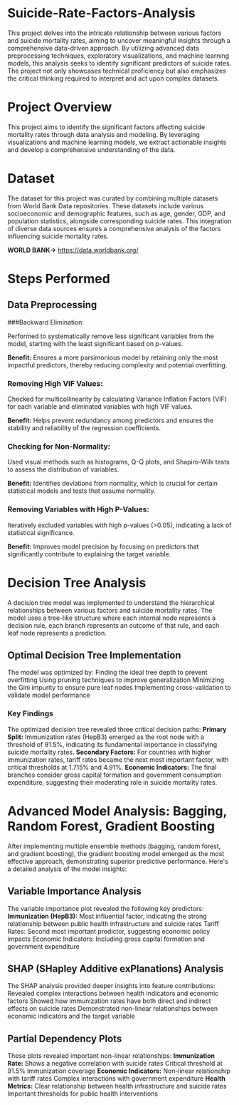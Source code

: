# Suicide-Rate-Factors-Analysis
This project delves into the intricate relationship between various factors and suicide mortality rates, aiming to uncover meaningful insights through a comprehensive data-driven approach. By utilizing advanced data preprocessing techniques, exploratory visualizations, and machine learning models, this analysis seeks to identify significant predictors of suicide rates. The project not only showcases technical proficiency but also emphasizes the critical thinking required to interpret and act upon complex datasets.
# Project Overview

This project aims to identify the significant factors affecting suicide mortality rates through data analysis and modeling. By leveraging visualizations and machine learning models, we extract actionable insights and develop a comprehensive understanding of the data.

# Dataset

The dataset for this project was curated by combining multiple datasets from World Bank Data repositories. These datasets include various socioeconomic and demographic features, such as age, gender, GDP, and population statistics, alongside corresponding suicide rates. This integration of diverse data sources ensures a comprehensive analysis of the factors influencing suicide mortality rates.  

**WORLD BANK->** https://data.worldbank.org/

# Steps Performed

## Data Preprocessing

###Backward Elimination:

Performed to systematically remove less significant variables from the model, starting with the least significant based on p-values.

**Benefit:** Ensures a more parsimonious model by retaining only the most impactful predictors, thereby reducing complexity and potential overfitting.

### Removing High VIF Values:

Checked for multicollinearity by calculating Variance Inflation Factors (VIF) for each variable and eliminated variables with high VIF values.

**Benefit:** Helps prevent redundancy among predictors and ensures the stability and reliability of the regression coefficients.

### Checking for Non-Normality:

Used visual methods such as histograms, Q-Q plots, and Shapiro-Wilk tests to assess the distribution of variables.

**Benefit:** Identifies deviations from normality, which is crucial for certain statistical models and tests that assume normality.

### Removing Variables with High P-Values:

Iteratively excluded variables with high p-values (>0.05), indicating a lack of statistical significance.

**Benefit:** Improves model precision by focusing on predictors that significantly contribute to explaining the target variable.





# Decision Tree Analysis
A decision tree model was implemented to understand the hierarchical relationships between various factors and suicide mortality rates. The model uses a tree-like structure where each internal node represents a decision rule, each branch represents an outcome of that rule, and each leaf node represents a prediction.
## Optimal Decision Tree Implementation
The model was optimized by:
Finding the ideal tree depth to prevent overfitting
Using pruning techniques to improve generalization
Minimizing the Gini impurity to ensure pure leaf nodes
Implementing cross-validation to validate model performance
### Key Findings
The optimized decision tree revealed three critical decision paths:
**Primary Split:** Immunization rates (HepB3) emerged as the root node with a threshold of 91.5%, indicating its fundamental importance in classifying suicide mortality rates.
**Secondary Factors:** For countries with higher immunization rates, tariff rates became the next most important factor, with critical thresholds at 1.715% and 4.91%.
**Economic Indicators:** The final branches consider gross capital formation and government consumption expenditure, suggesting their moderating role in suicide mortality rates.


# Advanced Model Analysis: Bagging, Random Forest, Gradient Boosting
After implementing multiple ensemble methods (bagging, random forest, and gradient boosting), the gradient boosting model emerged as the most effective approach, demonstrating superior predictive performance. Here's a detailed analysis of the model insights:
## Variable Importance Analysis
The variable importance plot revealed the following key predictors:
**Immunization (HepB3):** Most influential factor, indicating the strong relationship between public health infrastructure and suicide rates
Tariff Rates: Second most important predictor, suggesting economic policy impacts
Economic Indicators: Including gross capital formation and government expenditure
## SHAP (SHapley Additive exPlanations) Analysis
The SHAP analysis provided deeper insights into feature contributions:
Revealed complex interactions between health indicators and economic factors
Showed how immunization rates have both direct and indirect effects on suicide rates
Demonstrated non-linear relationships between economic indicators and the target variable
## Partial Dependency Plots
These plots revealed important non-linear relationships:
**Immunization Rate:**
Shows a negative correlation with suicide rates
Critical threshold at 91.5% immunization coverage
**Economic Indicators:**
Non-linear relationship with tariff rates
Complex interactions with government expenditure
**Health Metrics:**
Clear relationship between health infrastructure and suicide rates
Important thresholds for public health interventions
